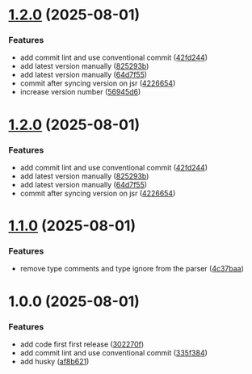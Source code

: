 # [1.2.0](https://github.com/kriss-u/py-ast/compare/v1.1.0...v1.2.0) (2025-08-01)


### Features

* add commit lint and use conventional commit ([42fd244](https://github.com/kriss-u/py-ast/commit/42fd244a562e8707b43bb4d66428b2d3162f41f2))
* add latest version manually ([825293b](https://github.com/kriss-u/py-ast/commit/825293b5393be35d886705283d86316d3a70c532))
* add latest version manually ([64d7f55](https://github.com/kriss-u/py-ast/commit/64d7f557351ecdfc731814f15625f0ef2fc8f530))
* commit after syncing version on jsr ([4226654](https://github.com/kriss-u/py-ast/commit/422665442841131f28c2842646d455f7b07c1b23))
* increase version number ([56945d6](https://github.com/kriss-u/py-ast/commit/56945d652e34f45776163f483b129b4aa0c9a7f9))

# [1.2.0](https://github.com/kriss-u/py-ast/compare/v1.1.0...v1.2.0) (2025-08-01)


### Features

* add commit lint and use conventional commit ([42fd244](https://github.com/kriss-u/py-ast/commit/42fd244a562e8707b43bb4d66428b2d3162f41f2))
* add latest version manually ([825293b](https://github.com/kriss-u/py-ast/commit/825293b5393be35d886705283d86316d3a70c532))
* add latest version manually ([64d7f55](https://github.com/kriss-u/py-ast/commit/64d7f557351ecdfc731814f15625f0ef2fc8f530))
* commit after syncing version on jsr ([4226654](https://github.com/kriss-u/py-ast/commit/422665442841131f28c2842646d455f7b07c1b23))

# [1.1.0](https://github.com/kriss-u/py-ast/compare/v1.0.0...v1.1.0) (2025-08-01)


### Features

* remove type comments and type ignore from the parser ([4c37baa](https://github.com/kriss-u/py-ast/commit/4c37baa476c3fdb8ad9031034d122a1b007bd668))

# 1.0.0 (2025-08-01)


### Features

* add code first first release ([302270f](https://github.com/kriss-u/py-ast/commit/302270fd1042a5e7b8d68693ef6a955dc9d4b80a))
* add commit lint and use conventional commit ([335f384](https://github.com/kriss-u/py-ast/commit/335f38411bcdd2ca09b83b51b56d72815c7d40f6))
* add husky ([af8b621](https://github.com/kriss-u/py-ast/commit/af8b621495d465f524804ff9f6a653b38e308927))
